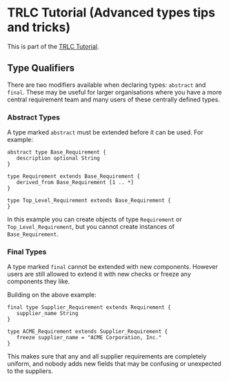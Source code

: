 # TRLC Tutorial (Advanced types tips and tricks)

This is part of the [TRLC Tutorial](TUTORIAL.md).

## Type Qualifiers

There are two modifiers available when declaring types: `abstract` and
`final`. These may be useful for larger organisations where you have a
more central requirement team and many users of these centrally
defined types.

### Abstract Types

A type marked `abstract` must be extended before it can be used. For
example:

```
abstract type Base_Requirement {
   description optional String
}

type Requirement extends Base_Requirement {
   derived_from Base_Requirement [1 .. *]
}

type Top_Level_Requirement extends Base_Requirement {
}
```

In this example you can create objects of type `Requirement` or
`Top_Level_Requirement`, but you cannot create instances of
`Base_Requirement`.

### Final Types

A type marked `final` cannot be extended with new components. However
users are still allowed to extend it with new checks or freeze any
components they like.

Building on the above example:

```
final type Supplier_Requirement extends Requirement {
   supplier_name String
}

type ACME_Requirement extends Supplier_Requirement {
   freeze supplier_name = "ACME Corporation, Inc."
}
```

This makes sure that any and all supplier requirements are completely
uniform, and nobody adds new fields that may be confusing or
unexpected to the suppliers.
